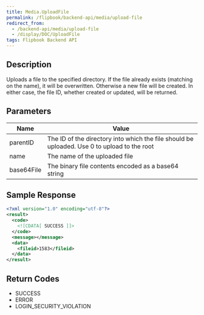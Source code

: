 ```yaml
---
title: Media.UploadFile
permalink: /flipbook/backend-api/media/upload-file
redirect_from:
  - /backend-api/media/upload-file
  - /display/DOC/UploadFile
tags: Flipbook Backend API
---
```


## Description

Uploads a file to the specified directory.
If the file already exists (matching on the name), it will be overwritten. Otherwise a new file will be created. In either case, the file ID, whether created or updated, will be returned.

## Parameters

| Name       | Value
|------------|---------------------------------------------------------------------------------------------
| parentID   | The ID of the directory into which the file should be uploaded. Use 0 to upload to the root
| name		 | The name of the uploaded file
| base64File | The binary file contents encoded as a base64 string

## Sample Response

```xml
<?xml version="1.0" encoding="utf-8"?>
<result>
  <code>
    <![CDATA[ SUCCESS ]]>
  </code>
  <message></message>
  <data>
    <fileid>1583</fileid>
  </data>
</result>
```

## Return Codes

* SUCCESS
* ERROR
* LOGIN_SECURITY_VIOLATION